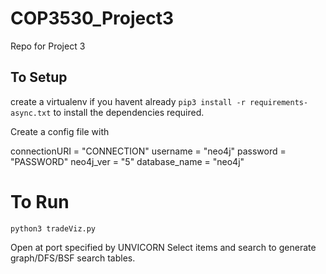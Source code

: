 # COP3530_Project3
Repo for Project 3


## To Setup
create a virtualenv if you havent already
```pip3 install -r requirements-async.txt```
to install the dependencies required. 

Create a config file with 

connectionURI = "CONNECTION"
username = "neo4j"
password = "PASSWORD"
neo4j_ver = "5"
database_name = "neo4j"

# To Run
```python3 tradeViz.py```

Open at port specified by UNVICORN
Select items and search to generate graph/DFS/BSF search tables. 


